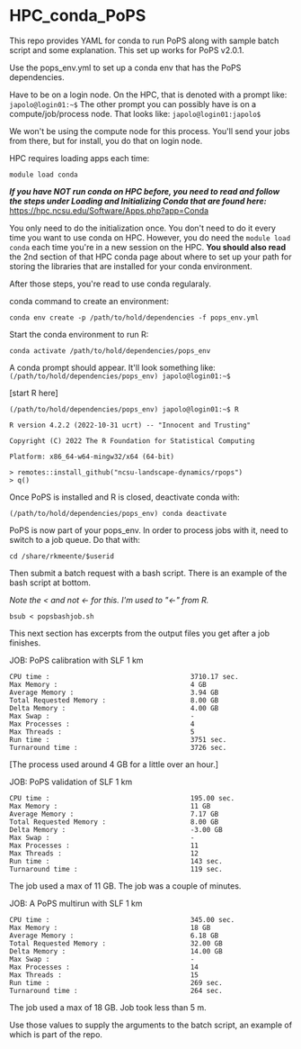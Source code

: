 # HPC_conda_PoPS
This repo provides YAML for conda to run PoPS along with sample batch script and some explanation. This set up works for PoPS v2.0.1.

Use the pops_env.yml to set up a conda env that has the PoPS dependencies.

Have to be on a login node. On the HPC, that is denoted with a prompt like:
`japolo@login01:~$`
The other prompt you can possibly have is on a compute/job/process node. That looks like:
`japolo@login01:japolo$` 

We won't be using the compute node for this process. You'll send your jobs from there, but for install, you do that on login node.

HPC requires loading apps each time:

`module load conda`

**_If you have NOT run conda on HPC before, you need to read and follow the steps under Loading and Initializing Conda that are found here:_**
https://hpc.ncsu.edu/Software/Apps.php?app=Conda

You only need to do the initialization once. You don't need to do it every time you want to use conda on HPC. However, you do need the `module load conda` each time you're in a new session on the HPC. **You should also read** the 2nd section of that HPC conda page about where to set up your path for storing the libraries that are installed for your conda environment. 

After those steps, you're read to use conda regularaly. 

conda command to create an environment:

`conda env create -p /path/to/hold/dependencies -f pops_env.yml`

Start the conda environment to run R:

`conda activate /path/to/hold/dependencies/pops_env`

A conda prompt should appear. It'll look something like:
`(/path/to/hold/dependencies/pops_env) japolo@login01:~$`

[start R here]

```
(/path/to/hold/dependencies/pops_env) japolo@login01:~$ R

R version 4.2.2 (2022-10-31 ucrt) -- "Innocent and Trusting"

Copyright (C) 2022 The R Foundation for Statistical Computing

Platform: x86_64-w64-mingw32/x64 (64-bit)

> remotes::install_github("ncsu-landscape-dynamics/rpops")
> q()
```

Once PoPS is installed and R is closed, deactivate conda with:

`(/path/to/hold/dependencies/pops_env) conda deactivate`


PoPS is now part of your pops_env. In order to process jobs with it, need to switch to a job queue. Do that with:

`cd /share/rkmeente/$userid`

Then submit a batch request with a bash script. There is an example of the bash script at bottom.

*Note the < and not <- for this. I'm used to "<-" from R.*

`bsub < popsbashjob.sh`

This next section has excerpts from the output files you get after a job finishes.

JOB: PoPS calibration with SLF 1 km

    CPU time :                                   3710.17 sec.
    Max Memory :                                 4 GB
    Average Memory :                             3.94 GB
    Total Requested Memory :                     8.00 GB
    Delta Memory :                               4.00 GB
    Max Swap :                                   -
    Max Processes :                              4
    Max Threads :                                5
    Run time :                                   3751 sec.
    Turnaround time :                            3726 sec.

[The process used around 4 GB for a little over an hour.]

JOB: PoPS validation of SLF 1 km

    CPU time :                                   195.00 sec.
    Max Memory :                                 11 GB
    Average Memory :                             7.17 GB
    Total Requested Memory :                     8.00 GB
    Delta Memory :                               -3.00 GB
    Max Swap :                                   -
    Max Processes :                              11
    Max Threads :                                12
    Run time :                                   143 sec.
    Turnaround time :                            119 sec.

The job used a max of 11 GB. The job was a couple of minutes.

JOB: A PoPS multirun with SLF 1 km

    CPU time :                                   345.00 sec.
    Max Memory :                                 18 GB
    Average Memory :                             6.18 GB
    Total Requested Memory :                     32.00 GB
    Delta Memory :                               14.00 GB
    Max Swap :                                   -
    Max Processes :                              14
    Max Threads :                                15
    Run time :                                   269 sec.
    Turnaround time :                            264 sec.

The job used a max of 18 GB. Job took less than 5 m.


Use those values to supply the arguments to the batch script, an example of which is part of the repo. 
